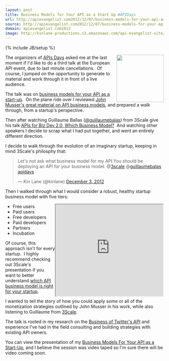 ```yaml
---
layout: post
title: Business Models for Your API as a Start Up #APIDays
url: http://apievangelist.com2012/12/07/business-models-for-your-api-as-a-startup-api-days/
source: http://apievangelist.com2012/12/07/business-models-for-your-api-as-a-startup-api-days/
domain: apievangelist.com2012
image: http://kinlane-productions.s3.amazonaws.com/api-evangelist-site/blog/api-days-logo.png
---
```

{% include JB/setup %}<p>
     <a href="http://apidays.io/" target="_blank"><img src="https://s3.amazonaws.com/kinlane-productions/events/api-days-paris-france/api-days-logo.png"  width="150" align="right" /></a>
</p>
<p>
     The organizers of <a href="http://apidays.io/">APIs Days</a> asked me at the last moment if I'd like to do a third talk at the European API event, due to last minute cancellations.  Of course, I jumped on the opportunity to generate to material and work through it in front of a live audience.  
</p>
<p>
     The talk was on <a href="/admin/blog/Business%20Models%20For%20Your%20API%20as%20a%20Start-Up" target="_blank">business models for your API as a start-up</a>.  On the plane ride over I reviewed <a href="http://www.slideshare.net/jmusser/j-musser-apishotnotgluecon2012" target="_blank">John Musser's great material on API business models</a>, and prepared a walk through, from a startup's perspective.  
</p>
<p>
     Then after watching Guillaume Ballas (<a href="https://twitter.com/guillaumebalas">@guillaumebalas</a>) from 3Scale give his talk <a href="http://www.slideshare.net/3scale/apis-for-biz-dev-20-which-business-model-15473323" target="_blank">APIs for Biz Dev 2.0, Which Business Model?</a>  And watching other speakers I decide to scrap what I had put together, and went an entirely different direction.
</p>
<p>
     I decide to walk through the evolution of an imaginary startup, keeping in mind 3Scale's philosphy that:
</p>
<blockquote class="twitter-tweet c2">
     <p>
          Let's not ask what business model for my API.You should be deploying an API for your business model. @<a href="https://twitter.com/3scale">3scale</a> @<a href="https://twitter.com/guillaumebalas">guillaumebalas</a> <a href="https://twitter.com/search/%23apidays">apidays</a>
     </p>— Kin Lane (@kinlane) <a href="https://twitter.com/kinlane/status/275622596689661954">December 3, 2012</a>
</blockquote>
<p>
     Then I walked through what I would consider a robust, healthy startup business model with five tiers:
</p>
<p>
     <iframe src="http://www.slideshare.net/slideshow/embed_code/15473323" width="342" height="291" align="right"></iframe>
</p>
<ul>
     <li>Free users
     </li>
     <li>Paid users
     </li>
     <li>Free developers
     </li>
     <li>Paid developers
     </li>
     <li>Partners
     </li>
     <li>Incubation
     </li>
</ul>
<p>
     Of course, this approach isn't for every startup.  I highly recommend checking out 3Scale's presentation if you want to better understand <a href="http://www.slideshare.net/3scale/apis-for-biz-dev-20-which-business-model-15473323">which API business model is right for your startup</a>.
</p>
<p>
     I wanted to tell the story of how you could apply some or all of the monetization strategies outlined by John Musser in his work, while also listening to Guillaume from <a title="3Scale" href="http://www.3scale.net">3Scale</a>.
</p>
<p>
     The talk is rooted in my research on the <a title="Business of Twitter's API" href="http://twitter.apivoice.com/">Business of Twitter's API</a> and experience I've had in the field consulting and building strategies with existing API owners.
</p>
<p>
     You can view the presentation of my <a title="Business Models For Your API as a Start-Up" href="/talks/apidays/business-models/" target="_blank">Business Models For Your API as a Start-Up</a>, and I believe the session was video taped so I'm sure there will be video coming soon.
</p>
